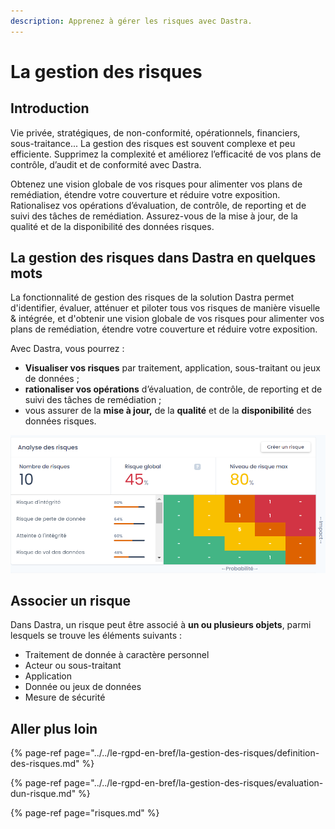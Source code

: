 ```yaml
---
description: Apprenez à gérer les risques avec Dastra.
---
```


# La gestion des risques

## Introduction

Vie privée,  stratégiques, de non-conformité, opérationnels, financiers, sous-traitance... La gestion des risques est souvent complexe et peu efficiente. Supprimez la complexité et améliorez l’efficacité de vos plans de contrôle, d’audit et de conformité avec Dastra.

Obtenez une vision globale de vos risques pour alimenter vos plans de remédiation, étendre votre couverture et réduire votre exposition. Rationalisez vos opérations d’évaluation, de contrôle, de reporting et de suivi des tâches de remédiation. Assurez-vous de la mise à jour, de la qualité et de la disponibilité des données risques.

## La gestion des risques dans Dastra en quelques mots

La fonctionnalité de gestion des risques de la solution Dastra permet d'identifier, évaluer, atténuer et piloter tous vos risques de manière visuelle & intégrée, et d'obtenir une vision globale de vos risques pour alimenter vos plans de remédiation, étendre votre couverture et réduire votre exposition. 

Avec Dastra, vous pourrez :

* **Visualiser vos risques** par traitement, application, sous-traitant ou jeux de données ;
* **rationaliser vos opérations** d’évaluation, de contrôle, de reporting et de suivi des tâches de remédiation ;
* vous assurer de la **mise à jour,** de la **qualité** et de la **disponibilité** des données risques. 

![Tuile de synth&#xE8;se des risques](../../.gitbook/assets/image%20%28198%29.png)

## Associer un risque 

Dans Dastra, un risque peut être associé à **un ou plusieurs objets**, parmi lesquels se trouve les éléments suivants :  

* Traitement de donnée à caractère personnel
* Acteur ou sous-traitant
* Application
* Donnée ou jeux de données
* Mesure de sécurité 

## Aller plus loin

{% page-ref page="../../le-rgpd-en-bref/la-gestion-des-risques/definition-des-risques.md" %}

{% page-ref page="../../le-rgpd-en-bref/la-gestion-des-risques/evaluation-dun-risque.md" %}

{% page-ref page="risques.md" %}





